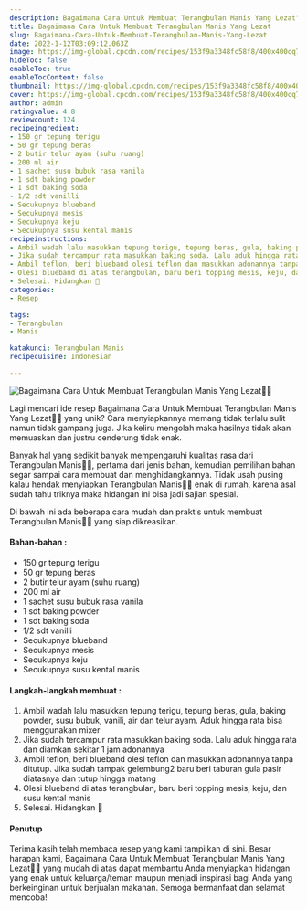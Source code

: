 ```yaml
---
description: Bagaimana Cara Untuk Membuat Terangbulan Manis Yang Lezat"
title: Bagaimana Cara Untuk Membuat Terangbulan Manis Yang Lezat
slug: Bagaimana-Cara-Untuk-Membuat-Terangbulan-Manis-Yang-Lezat
date: 2022-1-12T03:09:12.063Z
image: https://img-global.cpcdn.com/recipes/153f9a3348fc58f8/400x400cq70/photo.jpg
hideToc: false
enableToc: true
enableTocContent: false
thumbnail: https://img-global.cpcdn.com/recipes/153f9a3348fc58f8/400x400cq70/photo.jpg
cover: https://img-global.cpcdn.com/recipes/153f9a3348fc58f8/400x400cq70/photo.jpg
author: admin
ratingvalue: 4.8
reviewcount: 124
recipeingredient:
- 150 gr tepung terigu
- 50 gr tepung beras
- 2 butir telur ayam (suhu ruang)
- 200 ml air
- 1 sachet susu bubuk rasa vanila
- 1 sdt baking powder
- 1 sdt baking soda
- 1/2 sdt vanilli
- Secukupnya blueband
- Secukupnya mesis
- Secukupnya keju
- Secukupnya susu kental manis
recipeinstructions:
- Ambil wadah lalu masukkan tepung terigu, tepung beras, gula, baking powder, susu bubuk, vanili, air dan telur ayam. Aduk hingga rata bisa menggunakan mixer
- Jika sudah tercampur rata masukkan baking soda. Lalu aduk hingga rata dan diamkan sekitar 1 jam adonannya
- Ambil teflon, beri blueband olesi teflon dan masukkan adonannya tanpa ditutup. Jika sudah tampak gelembung2 baru beri taburan gula pasir diatasnya dan tutup hingga matang
- Olesi blueband di atas terangbulan, baru beri topping mesis, keju, dan susu kental manis
- Selesai. Hidangkan 👏
categories:
- Resep

tags:
- Terangbulan
- Manis

katakunci: Terangbulan Manis
recipecuisine: Indonesian

---
```


![Bagaimana Cara Untuk Membuat Terangbulan Manis Yang Lezat👩‍🍳](https://img-global.cpcdn.com/recipes/153f9a3348fc58f8/400x400cq70/photo.jpg)

Lagi mencari ide resep Bagaimana Cara Untuk Membuat Terangbulan Manis Yang Lezat👩‍🍳 yang unik? Cara menyiapkannya memang tidak terlalu sulit namun tidak gampang juga. Jika keliru mengolah maka hasilnya tidak akan memuaskan dan justru cenderung tidak enak.

Banyak hal yang sedikit banyak mempengaruhi kualitas rasa dari Terangbulan Manis👩‍🍳, pertama dari jenis bahan, kemudian pemilihan bahan segar sampai cara membuat dan menghidangkannya. Tidak usah pusing kalau hendak menyiapkan Terangbulan Manis👩‍🍳 enak di rumah, karena asal sudah tahu triknya maka hidangan ini bisa jadi sajian spesial.

Di bawah ini ada beberapa cara mudah dan praktis untuk membuat Terangbulan Manis👩‍🍳 yang siap dikreasikan.

<!--inarticleads1-->

#### Bahan-bahan :

- 150 gr tepung terigu
- 50 gr tepung beras
- 2 butir telur ayam (suhu ruang)
- 200 ml air
- 1 sachet susu bubuk rasa vanila
- 1 sdt baking powder
- 1 sdt baking soda
- 1/2 sdt vanilli
- Secukupnya blueband
- Secukupnya mesis
- Secukupnya keju
- Secukupnya susu kental manis

<!--inarticleads2-->

#### Langkah-langkah membuat :

1. Ambil wadah lalu masukkan tepung terigu, tepung beras, gula, baking powder, susu bubuk, vanili, air dan telur ayam. Aduk hingga rata bisa menggunakan mixer
1. Jika sudah tercampur rata masukkan baking soda. Lalu aduk hingga rata dan diamkan sekitar 1 jam adonannya
1. Ambil teflon, beri blueband olesi teflon dan masukkan adonannya tanpa ditutup. Jika sudah tampak gelembung2 baru beri taburan gula pasir diatasnya dan tutup hingga matang
1. Olesi blueband di atas terangbulan, baru beri topping mesis, keju, dan susu kental manis
1. Selesai. Hidangkan 👏

#### Penutup

Terima kasih telah membaca resep yang kami tampilkan di sini. Besar harapan kami, Bagaimana Cara Untuk Membuat Terangbulan Manis Yang Lezat👩‍🍳 yang mudah di atas dapat membantu Anda menyiapkan hidangan yang enak untuk keluarga/teman maupun menjadi inspirasi bagi Anda yang berkeinginan untuk berjualan makanan. Semoga bermanfaat dan selamat mencoba!